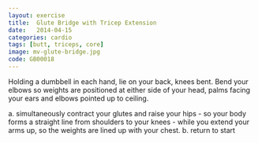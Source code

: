 ```yaml
---
layout: exercise
title:  Glute Bridge with Tricep Extension
date:   2014-04-15
categories: cardio
tags: [butt, triceps, core]
image: mv-glute-bridge.jpg
code: GB00018
---
```


Holding a dumbbell in each hand, lie on your back, knees bent.  Bend your elbows so weights are positioned at either side of your head, palms facing your ears and elbows pointed up to ceiling.

a. simultaneously contract your glutes and raise your hips - so your body forms a straight line from shoulders to your knees - while you extend your arms up, so the weights are lined up with your chest.
b. return to start